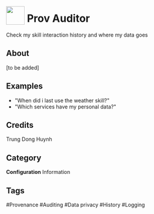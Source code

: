 # <img src="https://raw.githack.com/FortAwesome/Font-Awesome/master/svgs/solid/check-double.svg" card_color="#E4352C" width="50" height="50" style="vertical-align:bottom"/> Prov Auditor
Check my skill interaction history and where my data goes

## About
[to be added]

## Examples
* "When did i last use the weather skill?"
* "Which services have my personal data?"

## Credits
Trung Dong Huynh

## Category
**Configuration**
Information

## Tags
#Provenance
#Auditing
#Data privacy
#History
#Logging

